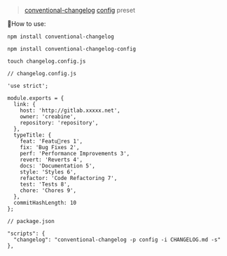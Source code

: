 
> [conventional-changelog](https://github.com/ajoslin/conventional-changelog) [config](https://github.com/Creabine/conventional-changelog-config) preset


How to use:

```
npm install conventional-changelog

npm install conventional-changelog-config

touch changelog.config.js

// changelog.config.js

'use strict';

module.exports = {
  link: {
    host: 'http://gitlab.xxxxx.net',
    owner: 'creabine',
    repository: 'repository',
  },
  typeTitle: {
    feat: 'Features 1',
    fix: 'Bug Fixes 2',
    perf: 'Performance Improvements 3',
    revert: 'Reverts 4',
    docs: 'Documentation 5',
    style: 'Styles 6',
    refactor: 'Code Refactoring 7',
    test: 'Tests 8',
    chore: 'Chores 9',
  },
  commitHashLength: 10
};

// package.json

"scripts": {
  "changelog": "conventional-changelog -p config -i CHANGELOG.md -s"
},


```
